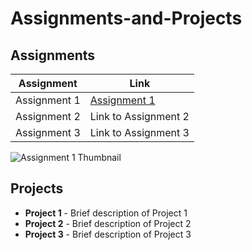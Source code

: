 # Assignments-and-Projects

## Assignments

| Assignment     | Link                      |
|----------------|---------------------------|
| Assignment 1   | [Assignment 1](Assignment%201.pdf) |
| Assignment 2   | Link to Assignment 2      |
| Assignment 3   | Link to Assignment 3      |

![Assignment 1 Thumbnail](path_to_thumbnail_image.png)

## Projects

- **Project 1** - Brief description of Project 1
- **Project 2** - Brief description of Project 2
- **Project 3** - Brief description of Project 3
